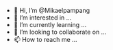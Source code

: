 - 👋 Hi, I’m @Mikaelpampang
- 👀 I’m interested in ...
- 🌱 I’m currently learning ...
- 💞️ I’m looking to collaborate on ...
- 📫 How to reach me ...

<!---
Mikaelpampang/Mikaelpampang is a ✨ special ✨ repository because its `README.md` (this file) appears on your GitHub profile.
You can click the Preview link to take a look at your changes.
--->
